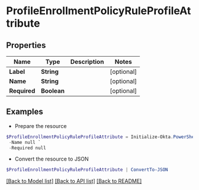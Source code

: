 # ProfileEnrollmentPolicyRuleProfileAttribute
## Properties

Name | Type | Description | Notes
------------ | ------------- | ------------- | -------------
**Label** | **String** |  | [optional] 
**Name** | **String** |  | [optional] 
**Required** | **Boolean** |  | [optional] 

## Examples

- Prepare the resource
```powershell
$ProfileEnrollmentPolicyRuleProfileAttribute = Initialize-Okta.PowerShellProfileEnrollmentPolicyRuleProfileAttribute  -Label null `
 -Name null `
 -Required null
```

- Convert the resource to JSON
```powershell
$ProfileEnrollmentPolicyRuleProfileAttribute | ConvertTo-JSON
```

[[Back to Model list]](../README.md#documentation-for-models) [[Back to API list]](../README.md#documentation-for-api-endpoints) [[Back to README]](../README.md)

